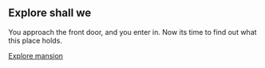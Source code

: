 ## Explore shall we

You approach the front door, and you enter in. Now its time to find out what this place holds.

[Explore mansion](explore-the-mansion.md)

